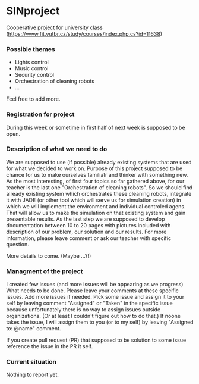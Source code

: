 # SINproject
Cooperative project for university class (https://www.fit.vutbr.cz/study/courses/index.php.cs?id=11638)
### Possible themes
* Lights control
* Music control
* Security control
* Orchestration of cleaning robots
* ...

Feel free to add more.

### Registration for project

During this week or sometime in first half of next week is supposed to be open.

### Description of what we need to do

We are supposed to use (if possible) already existing systems that are used for what we decided to work on.
Purpose of this project supposed to be chance for us to make ourselves familiatr and thinker with something new.
As the most interesting, of first four topics so far gathered above, for our teacher is the last one "Orchestration
of cleaning robots". So we should find already existing system which orchestrates these cleaning robots, integrate
it with JADE (or other tool which will serve us for simulation creation) in which we will implement the environment
and individual controled agens. That will allow us to make the simulation on that existing system and gain presentable
results. As the last step we are supposed to develop documentation between 10 to 20 pages with pictures included
with description of our problem, our solution and our results. For more information, please leave comment or ask
our teacher with specific question.

More details to come. (Maybe ...?!)

### Managment of the project

I created few issues (and more issues will be appearing as we progress) What needs to be done. Please leave
your comments at these specific issues. Add more issues if needed. Pick some issue and assign it to your self
by leaving comment "Assigned" or "Taken" in the specific issue because unfortunately there is no way to assign
issues outside organizations. (Or at least I couldn't figure out how to do that.) If noone takes the issue, I will
assign them to you (or to my self) by leaving "Assigned to: @name" comment.

If you create pull request (PR) that supposed to be solution to some issue reference the issue in the PR it self.

### Current situation

Nothing to report yet.
